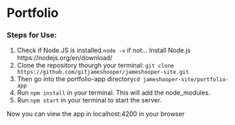 <h1>Portfolio</h1>
 
<h3>Steps for Use:</h3>
<ol>
<li>Check if Node.JS is installed.<code>node -v</code> if not... Install Node.js https://nodejs.org/en/download/</li>
<li>Clone the repository thourgh your terminal: <code>git clone https://github.com/gitjameshooper/jameshooper-site.git</code></li>
<li>Then go into the portfolio-app directory<code>cd jameshooper-site/portfolio-app</code></li>
<li>Run <code>npm install</code> in your terminal. This will add the node_modules.</li>
<li>Run <code>npm start</code> in your terminal to start the server.</li>
</ol>

<p>Now you can view the app in localhost:4200 in your browser</p>
 
